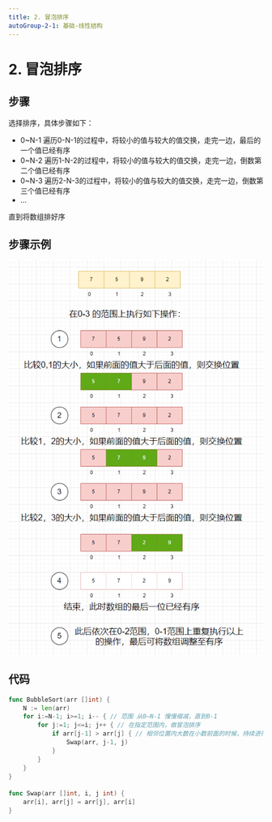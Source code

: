 ```yaml
---
title: 2. 冒泡排序
autoGroup-2-1: 基础-线性结构
---
```


# 2. 冒泡排序

## 步骤

选择排序，具体步骤如下：

- 0~N-1 遍历0-N-1的过程中，将较小的值与较大的值交换，走完一边，最后的一个值已经有序
- 0~N-2 遍历1-N-2的过程中，将较小的值与较大的值交换，走完一边，倒数第二个值已经有序
- 0~N-3 遍历2-N-3的过程中，将较小的值与较大的值交换，走完一边，倒数第三个值已经有序
- ...

直到将数组排好序

## 步骤示例

![](/base_line_code02_bubble_sort.assets/image-20230405134254034.png)


## 代码

```go
func BubbleSort(arr []int) {
	N := len(arr)
	for i:=N-1; i>=1; i-- { // 范围 从0—N-1 慢慢缩减，直到0-1
		for j:=1; j<=i; j++ { // 在指定范围内，做冒泡排序
			if arr[j-1] > arr[j] { // 相邻位置内大数在小数前面的时候，持续进行交换。
				Swap(arr, j-1, j)
			}
		}
	}
}

func Swap(arr []int, i, j int) {
	arr[i], arr[j] = arr[j], arr[i]
}
```

